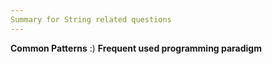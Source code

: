 ```yaml
---
Summary for String related questions
---
```


**Common Patterns**
:)
**Frequent used programming paradigm**

